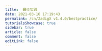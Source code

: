 ```yaml
---
title:  最佳实践
date: 2021-03-16 17:19:43
permalink: /cn/ZadigX v1.4.0/bestpractice/
tutorialsShowcase: true
sidebar: true
article: false 
comment: false
editLink: false
---
```


